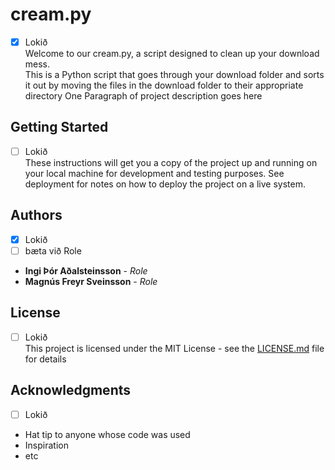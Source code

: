 # cream.py
- [x] Lokið <br />
Welcome to our cream.py, a script designed to clean up your download mess. <br />
This is a Python script that goes through your download folder and sorts it out by moving the files in the download folder to their appropriate directory
One Paragraph of project description goes here

## Getting Started
- [ ] Lokið <br />
These instructions will get you a copy of the project up and running on your local machine for development and testing purposes. See deployment for notes on how to deploy the project on a live system.

## Authors
- [x] Lokið
- [ ] bæta við Role
* **Ingi Þór Aðalsteinsson** - *Role*
* **Magnús Freyr Sveinsson** - *Role*

## License
- [ ] Lokið <br />
This project is licensed under the MIT License - see the [LICENSE.md](LICENSE.md) file for details

## Acknowledgments
- [ ] Lokið <br />
* Hat tip to anyone whose code was used
* Inspiration
* etc